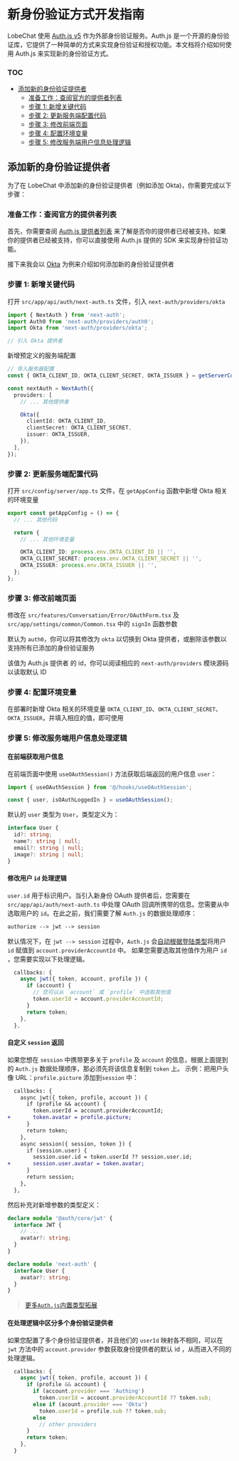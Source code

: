 # 新身份验证方式开发指南

LobeChat 使用 [Auth.js v5](https://authjs.dev/) 作为外部身份验证服务。Auth.js
是一个开源的身份验证库，它提供了一种简单的方式来实现身份验证和授权功能。本文档将介绍如何使用 Auth.js 来实现新的身份验证方式。

### TOC

- [添加新的身份验证提供者](#添加新的身份验证提供者)
  - [准备工作：查阅官方的提供者列表](#准备工作查阅官方的提供者列表)
  - [步骤 1: 新增关键代码](#步骤-1-新增关键代码)
  - [步骤 2: 更新服务端配置代码](#步骤-2-更新服务端配置代码)
  - [步骤 3: 修改前端页面](#步骤-3-修改前端页面)
  - [步骤 4: 配置环境变量](#步骤-4-配置环境变量)
  - [步骤 5: 修改服务端用户信息处理逻辑](#步骤-5-修改服务端用户信息处理逻辑)

## 添加新的身份验证提供者

为了在 LobeChat 中添加新的身份验证提供者（例如添加 Okta)，你需要完成以下步骤：

### 准备工作：查阅官方的提供者列表

首先，你需要查阅 [Auth.js 提供者列表](https://authjs.dev/reference/core/providers) 来了解是否你的提供者已经被支持。如果你的提供者已经被支持，你可以直接使用
Auth.js 提供的 SDK 来实现身份验证功能。

接下来我会以 [Okta](https://authjs.dev/reference/core/providers/okta) 为例来介绍如何添加新的身份验证提供者

### 步骤 1: 新增关键代码

打开 `src/app/api/auth/next-auth.ts` 文件，引入 `next-auth/providers/okta`

```ts
import { NextAuth } from 'next-auth';
import Auth0 from 'next-auth/providers/auth0';
import Okta from 'next-auth/providers/okta';

// 引入 Okta 提供者
```

新增预定义的服务端配置

```ts
// 导入服务器配置
const { OKTA_CLIENT_ID, OKTA_CLIENT_SECRET, OKTA_ISSUER } = getServerConfig();

const nextAuth = NextAuth({
  providers: [
    // ... 其他提供者

    Okta({
      clientId: OKTA_CLIENT_ID,
      clientSecret: OKTA_CLIENT_SECRET,
      issuer: OKTA_ISSUER,
    }),
  ],
});
```

### 步骤 2: 更新服务端配置代码

打开 `src/config/server/app.ts` 文件，在 `getAppConfig` 函数中新增 Okta 相关的环境变量

```ts
export const getAppConfig = () => {
  // ... 其他代码

  return {
    // ... 其他环境变量

    OKTA_CLIENT_ID: process.env.OKTA_CLIENT_ID || '',
    OKTA_CLIENT_SECRET: process.env.OKTA_CLIENT_SECRET || '',
    OKTA_ISSUER: process.env.OKTA_ISSUER || '',
  };
};
```

### 步骤 3: 修改前端页面

修改在 `src/features/Conversation/Error/OAuthForm.tsx` 及 `src/app/settings/common/Common.tsx` 中的 `signIn` 函数参数

默认为 `auth0`，你可以将其修改为 `okta` 以切换到 Okta 提供者，或删除该参数以支持所有已添加的身份验证服务

该值为 Auth.js 提供者 的 id，你可以阅读相应的 `next-auth/providers` 模块源码以读取默认 ID

### 步骤 4: 配置环境变量

在部署时新增 Okta 相关的环境变量 `OKTA_CLIENT_ID`、`OKTA_CLIENT_SECRET`、`OKTA_ISSUER`，并填入相应的值，即可使用

### 步骤 5: 修改服务端用户信息处理逻辑

#### 在前端获取用户信息

在前端页面中使用 `useOAuthSession()` 方法获取后端返回的用户信息 `user`：

```ts
import { useOAuthSession } from '@/hooks/useOAuthSession';

const { user, isOAuthLoggedIn } = useOAuthSession();
```

默认的 `user` 类型为 `User`，类型定义为：

```ts
interface User {
  id?: string;
  name?: string | null;
  email?: string | null;
  image?: string | null;
}
```

#### 修改用户 `id` 处理逻辑

`user.id` 用于标识用户。当引入新身份 OAuth 提供者后，您需要在 `src/app/api/auth/next-auth.ts` 中处理 OAuth
回调所携带的信息。您需要从中选取用户的 `id`。在此之前，我们需要了解 `Auth.js` 的数据处理顺序：

```txt
authorize --> jwt --> session
```

默认情况下，在 `jwt --> session` 过程中，`Auth.js`
会[自动根据登陆类型](https://authjs.dev/reference/core/types#provideraccountid)将用户 `id`
赋值到 `account.providerAccountId` 中。 如果您需要选取其他值作为用户 `id` ，您需要实现以下处理逻辑。

```ts
  callbacks: {
    async jwt({ token, account, profile }) {
      if (account) {
        // 您可以从 `account` 或 `profile` 中选取其他值
        token.userId = account.providerAccountId;
      }
      return token;
    },
  },
```

#### 自定义 `session` 返回

如果您想在 `session` 中携带更多关于 `profile` 及 `account` 的信息，根据上面提到的 `Auth.js`
数据处理顺序，那必须先将该信息复制到 `token` 上。
示例：把用户头像 URL：`profile.picture` 添加到`session` 中：

```diff
  callbacks: {
    async jwt({ token, profile, account }) {
      if (profile && account) {
        token.userId = account.providerAccountId;
+       token.avatar = profile.picture;
      }
      return token;
    },
    async session({ session, token }) {
      if (session.user) {
        session.user.id = token.userId ?? session.user.id;
+       session.user.avatar = token.avatar;
      }
      return session;
    },
  },
```

然后补充对新增参数的类型定义：

```ts
declare module '@auth/core/jwt' {
  interface JWT {
    // ...
    avatar?: string;
  }
}

declare module 'next-auth' {
  interface User {
    avatar?: string;
  }
}
```

> [更多`Auth.js`内置类型拓展](https://authjs.dev/getting-started/typescript#module-augmentation)

#### 在处理逻辑中区分多个身份验证提供者

如果您配置了多个身份验证提供者，并且他们的 `userId` 映射各不相同，可以在 `jwt` 方法中的 `account.provider` 参数获取身份提供者的默认
id ，从而进入不同的处理逻辑。

```ts
  callbacks: {
    async jwt({ token, profile, account }) {
      if (profile && account) {
        if (account.provider === 'Authing')
          token.userId = account.providerAccountId ?? token.sub;
        else if (acount.provider === 'Okta')
          token.userId = profile.sub ?? token.sub;
        else
          // other providers
      }
      return token;
    },
  }
```

